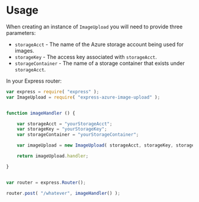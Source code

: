 # Usage

When creating an instance of `ImageUpload` you will need to provide three parameters:

* `storageAcct` - The name of the Azure storage account being used for images.
* `storageKey` - The access key associated with `storageAcct`.
* `storageContainer` - The name of a storage container that exists under `storageAcct`.

In your Express router:

```javascript
var express = require( "express" );
var ImageUpload = require( "express-azure-image-upload" );


function imageHandler () {

    var storageAcct = "yourStorageAcct";
    var storageKey = "yourStorageKey";
    var storageContainer = "yourStorageContainer";

    var imageUpload = new ImageUpload( storageAcct, storageKey, storageContainer );

    return imageUpload.handler;

}


var router = express.Router();

router.post( "/whatever", imageHandler() );
```
